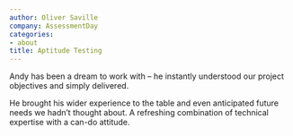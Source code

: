 ```yaml
---
author: Oliver Saville
company: AssessmentDay
categories:
- about
title: Aptitude Testing
---
```

Andy has been a dream to work with – he instantly understood our project objectives and simply delivered.

He brought his wider experience to the table and even anticipated future needs we hadn’t thought about. A refreshing combination of technical expertise with a can-do attitude.